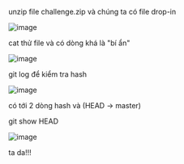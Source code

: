 unzip file challenge.zip và chúng ta có file drop-in

![image](https://github.com/user-attachments/assets/92efe739-497d-44c4-8485-075107713b65)

cat thử file và có dòng khá là "bí ẩn"

![image](https://github.com/user-attachments/assets/d2a5dc89-66a7-4d2a-8623-ae72dfded0cb)

git log để kiểm tra hash

![image](https://github.com/user-attachments/assets/38e5fc3b-bb5d-439f-b9f6-996bfb74e2c4)

có tới 2 dòng hash và (HEAD -> master)

git show HEAD

![image](https://github.com/user-attachments/assets/8540ec7e-e64e-4e42-8360-37737326236e)

ta da!!!
